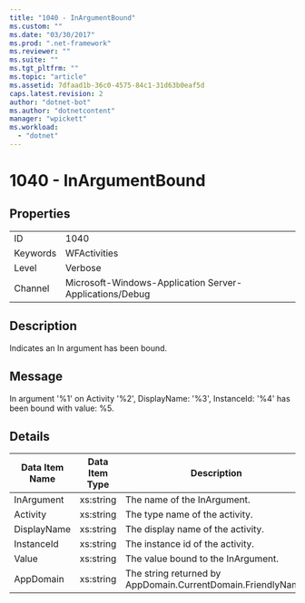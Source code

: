 ```yaml
---
title: "1040 - InArgumentBound"
ms.custom: ""
ms.date: "03/30/2017"
ms.prod: ".net-framework"
ms.reviewer: ""
ms.suite: ""
ms.tgt_pltfrm: ""
ms.topic: "article"
ms.assetid: 7dfaad1b-36c0-4575-84c1-31d63b0eaf5d
caps.latest.revision: 2
author: "dotnet-bot"
ms.author: "dotnetcontent"
manager: "wpickett"
ms.workload: 
  - "dotnet"
---
```

# 1040 - InArgumentBound
## Properties  

|||  
|-|-|  
|ID|1040|  
|Keywords|WFActivities|  
|Level|Verbose|  
|Channel|Microsoft-Windows-Application Server-Applications/Debug|  

## Description  
 Indicates an In argument has been bound.  

## Message  
 In argument '%1' on Activity '%2', DisplayName: '%3', InstanceId: '%4' has been bound with value: %5.  

## Details  


| Data Item Name | Data Item Type |                         Description                          |
|----------------|----------------|--------------------------------------------------------------|
|   InArgument   |   xs:string    |                 The name of the InArgument.                  |
|    Activity    |   xs:string    |                The type name of the activity.                |
|  DisplayName   |   xs:string    |              The display name of the activity.               |
|   InstanceId   |   xs:string    |               The instance id of the activity.               |
|     Value      |   xs:string    |              The value bound to the InArgument.              |
|   AppDomain    |   xs:string    | The string returned by AppDomain.CurrentDomain.FriendlyName. |

